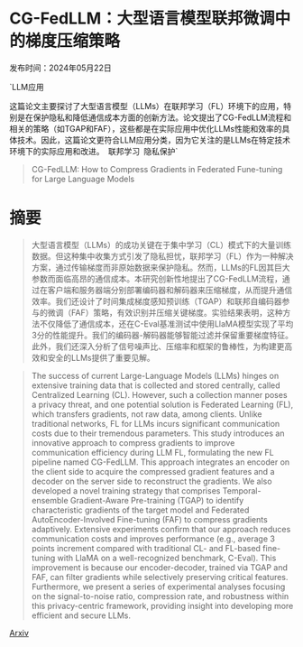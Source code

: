 # CG-FedLLM：大型语言模型联邦微调中的梯度压缩策略

发布时间：2024年05月22日

`LLM应用

这篇论文主要探讨了大型语言模型（LLMs）在联邦学习（FL）环境下的应用，特别是在保护隐私和降低通信成本方面的创新方法。论文提出了CG-FedLLM流程和相关的策略（如TGAP和FAF），这些都是在实际应用中优化LLMs性能和效率的具体技术。因此，这篇论文更符合LLM应用分类，因为它关注的是LLMs在特定技术环境下的实际应用和改进。` `联邦学习` `隐私保护`

> CG-FedLLM: How to Compress Gradients in Federated Fune-tuning for Large Language Models

# 摘要

> 大型语言模型（LLMs）的成功关键在于集中学习（CL）模式下的大量训练数据。但这种集中收集方式引发了隐私担忧，联邦学习（FL）作为一种解决方案，通过传输梯度而非原始数据来保护隐私。然而，LLMs的FL因其巨大参数而面临高昂的通信成本。本研究创新性地提出了CG-FedLLM流程，通过在客户端和服务器端分别部署编码器和解码器来压缩梯度，从而提升通信效率。我们还设计了时间集成梯度感知预训练（TGAP）和联邦自编码器参与的微调（FAF）策略，有效识别并压缩关键梯度。实验结果表明，这种方法不仅降低了通信成本，还在C-Eval基准测试中使用LlaMA模型实现了平均3分的性能提升。我们的编码器-解码器能够智能过滤并保留重要梯度特征。此外，我们还深入分析了信号噪声比、压缩率和框架的鲁棒性，为构建更高效和安全的LLMs提供了重要见解。

> The success of current Large-Language Models (LLMs) hinges on extensive training data that is collected and stored centrally, called Centralized Learning (CL). However, such a collection manner poses a privacy threat, and one potential solution is Federated Learning (FL), which transfers gradients, not raw data, among clients. Unlike traditional networks, FL for LLMs incurs significant communication costs due to their tremendous parameters. This study introduces an innovative approach to compress gradients to improve communication efficiency during LLM FL, formulating the new FL pipeline named CG-FedLLM. This approach integrates an encoder on the client side to acquire the compressed gradient features and a decoder on the server side to reconstruct the gradients. We also developed a novel training strategy that comprises Temporal-ensemble Gradient-Aware Pre-training (TGAP) to identify characteristic gradients of the target model and Federated AutoEncoder-Involved Fine-tuning (FAF) to compress gradients adaptively. Extensive experiments confirm that our approach reduces communication costs and improves performance (e.g., average 3 points increment compared with traditional CL- and FL-based fine-tuning with LlaMA on a well-recognized benchmark, C-Eval). This improvement is because our encoder-decoder, trained via TGAP and FAF, can filter gradients while selectively preserving critical features. Furthermore, we present a series of experimental analyses focusing on the signal-to-noise ratio, compression rate, and robustness within this privacy-centric framework, providing insight into developing more efficient and secure LLMs.

[Arxiv](https://arxiv.org/abs/2405.13746)